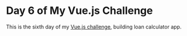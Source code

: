 # Day 6 of My Vue.js Challenge

This is the sixth day of my [Vue.js challenge](https://github.com/zsoltime/vue-basic-challenge), building loan calculator app.
